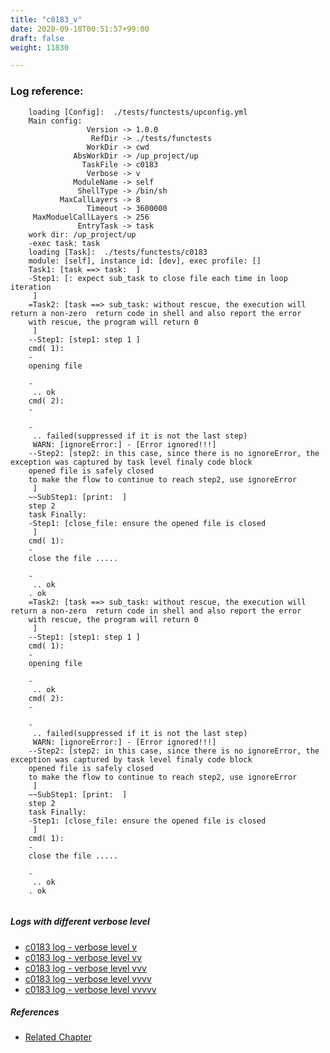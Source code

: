 ```yaml
---
title: "c0183_v"
date: 2020-09-18T00:51:57+99:00
draft: false
weight: 11830

---
```


### Log reference: <no value>

```
    loading [Config]:  ./tests/functests/upconfig.yml
    Main config:
                 Version -> 1.0.0
                  RefDir -> ./tests/functests
                 WorkDir -> cwd
              AbsWorkDir -> /up_project/up
                TaskFile -> c0183
                 Verbose -> v
              ModuleName -> self
               ShellType -> /bin/sh
           MaxCallLayers -> 8
                 Timeout -> 3600000
     MaxModuelCallLayers -> 256
               EntryTask -> task
    work dir: /up_project/up
    -exec task: task
    loading [Task]:  ./tests/functests/c0183
    module: [self], instance id: [dev], exec profile: []
    Task1: [task ==> task:  ]
    -Step1: [: expect sub_task to close file each time in loop iteration
     ]
    =Task2: [task ==> sub_task: without rescue, the execution will return a non-zero  return code in shell and also report the error
    with rescue, the program will return 0
     ]
    --Step1: [step1: step 1 ]
    cmd( 1):
    -
    opening file
    
    -
     .. ok
    cmd( 2):
    -
    
    -
     .. failed(suppressed if it is not the last step)
     WARN: [ignoreError:] - [Error ignored!!!]
    --Step2: [step2: in this case, since there is no ignoreError, the exception was captured by task level finaly code block
    opened file is safely closed
    to make the flow to continue to reach step2, use ignoreError
     ]
    ~~SubStep1: [print:  ]
    step 2
    task Finally:
    -Step1: [close_file: ensure the opened file is closed
     ]
    cmd( 1):
    -
    close the file .....
    
    -
     .. ok
    . ok
    =Task2: [task ==> sub_task: without rescue, the execution will return a non-zero  return code in shell and also report the error
    with rescue, the program will return 0
     ]
    --Step1: [step1: step 1 ]
    cmd( 1):
    -
    opening file
    
    -
     .. ok
    cmd( 2):
    -
    
    -
     .. failed(suppressed if it is not the last step)
     WARN: [ignoreError:] - [Error ignored!!!]
    --Step2: [step2: in this case, since there is no ignoreError, the exception was captured by task level finaly code block
    opened file is safely closed
    to make the flow to continue to reach step2, use ignoreError
     ]
    ~~SubStep1: [print:  ]
    step 2
    task Finally:
    -Step1: [close_file: ensure the opened file is closed
     ]
    cmd( 1):
    -
    close the file .....
    
    -
     .. ok
    . ok
    
```

##### Logs with different verbose level
* [c0183 log - verbose level v](../../logs/c0183_v)
* [c0183 log - verbose level vv](../../logs/c0183_vv)
* [c0183 log - verbose level vvv](../../logs/c0183_vvv)
* [c0183 log - verbose level vvvv](../../logs/c0183_vvvv)
* [c0183 log - verbose level vvvvv](../../logs/c0183_vvvvv)

##### References
* [Related Chapter](../../flow-controll/c0183)
